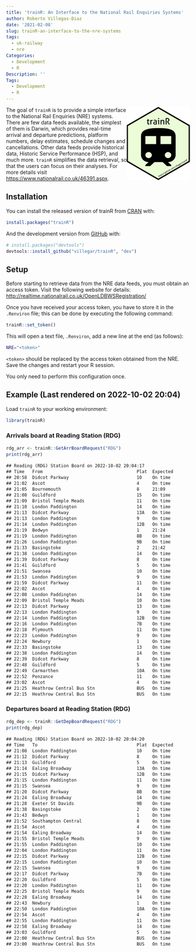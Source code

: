 ```yaml
---
title: 'trainR: An Interface to the National Rail Enquiries Systems'
author: Roberto Villegas-Diaz
date: '2021-02-08'
slug: trainR-an-interface-to-the-nre-systems
tags:
  - uk-railway
  - nre
Categories:
  - Development
  - R
Description: ''
Tags:
  - Development
  - R
---
```


<img src="https://raw.githubusercontent.com/villegar/trainR/main/inst/images/logo.png" alt="logo" align="right" height=200px/>

The goal of `trainR` is to provide a simple interface to the 
National Rail Enquiries (NRE) systems. There are few data feeds 
available, the simplest of them is Darwin, which provides real-time 
arrival and departure predictions, platform numbers, delay estimates, 
schedule changes and cancellations. Other data feeds provide historical 
data, Historic Service Performance (HSP), and much more. `trainR` 
simplifies the data retrieval, so that the users can focus on their 
analyses. For more details visit 
https://www.nationalrail.co.uk/46391.aspx.

## Installation

You can install the released version of trainR from [CRAN](https://CRAN.R-project.org) with:

``` r
install.packages("trainR")
```

And the development version from [GitHub](https://github.com/) with:

``` r
# install.packages("devtools")
devtools::install_github("villegar/trainR", "dev")
```

## Setup
Before starting to retrieve data from the NRE data feeds, you must obtain an access token. 
Visit the following website for details: http://realtime.nationalrail.co.uk/OpenLDBWSRegistration/

Once you have received your access token, you have to store it in the `.Renviron` file; this can be 
done by executing the following command:


```r
trainR::set_token()
```

This will open a text file, `.Renviron`, add a new line at the end (as follows):

```bash
NRE="<token>"
```

`<token>` should be replaced by the access token obtained from the NRE. Save the changes and restart 
your R session.

You only need to perform this configuration once.

## Example (Last rendered on 2022-10-02 20:04)

Load `trainR` to your working environment:

```r
library(trainR)
```

### Arrivals board at Reading Station (RDG)


```r
rdg_arr <- trainR::GetArrBoardRequest("RDG")
print(rdg_arr)
```

```
## Reading (RDG) Station Board on 2022-10-02 20:04:17
## Time   From                                    Plat  Expected
## 20:58  Didcot Parkway                          10    On time
## 21:02  Ascot                                   4     On time
## 21:05  Bournemouth                             8     21:09
## 21:08  Guildford                               15    On time
## 21:09  Bristol Temple Meads                    11    On time
## 21:10  London Paddington                       14    On time
## 21:13  Didcot Parkway                          13A   On time
## 21:13  London Paddington                       9     On time
## 21:14  London Paddington                       12B   On time
## 21:19  Bedwyn                                  1     21:24
## 21:19  London Paddington                       8B    On time
## 21:26  London Paddington                       9B    On time
## 21:33  Basingstoke                             2     21:42
## 21:38  London Paddington                       14    On time
## 21:39  Didcot Parkway                          8     On time
## 21:41  Guildford                               5     On time
## 21:51  Swansea                                 10    On time
## 21:53  London Paddington                       9     On time
## 21:59  Didcot Parkway                          11    On time
## 22:02  Ascot                                   4     On time
## 22:08  London Paddington                       14    On time
## 22:09  Bristol Temple Meads                    10    On time
## 22:13  Didcot Parkway                          13    On time
## 22:13  London Paddington                       9     On time
## 22:14  London Paddington                       12B   On time
## 22:16  London Paddington                       7B    On time
## 22:18  Plymouth                                11    On time
## 22:23  London Paddington                       9     On time
## 22:24  Newbury                                 1     On time
## 22:33  Basingstoke                             13    On time
## 22:38  London Paddington                       14    On time
## 22:39  Didcot Parkway                          8     On time
## 22:48  Guildford                               5     On time
## 22:49  Carmarthen                              10A   On time
## 22:52  Penzance                                11    On time
## 23:02  Ascot                                   4     On time
## 21:25  Heathrow Central Bus Stn                BUS   On time
## 22:15  Heathrow Central Bus Stn                BUS   On time
```

### Departures board at Reading Station (RDG)


```r
rdg_dep <- trainR::GetDepBoardRequest("RDG")
print(rdg_dep)
```

```
## Reading (RDG) Station Board on 2022-10-02 20:04:20
## Time   To                                      Plat  Expected
## 21:08  London Paddington                       10    On time
## 21:12  Didcot Parkway                          8     On time
## 21:13  Guildford                               5     On time
## 21:14  Ealing Broadway                         13A   On time
## 21:15  Didcot Parkway                          12B   On time
## 21:15  London Paddington                       11    On time
## 21:15  Swansea                                 9     On time
## 21:20  Didcot Parkway                          8B    On time
## 21:24  Ealing Broadway                         14    On time
## 21:28  Exeter St Davids                        9B    On time
## 21:38  Basingstoke                             2     On time
## 21:43  Bedwyn                                  1     On time
## 21:52  Southampton Central                     8     On time
## 21:54  Ascot                                   4     On time
## 21:54  Ealing Broadway                         14    On time
## 21:55  Bristol Temple Meads                    9     On time
## 21:55  London Paddington                       10    On time
## 22:04  London Paddington                       11    On time
## 22:15  Didcot Parkway                          12B   On time
## 22:15  London Paddington                       10    On time
## 22:15  Swansea                                 9     On time
## 22:17  Didcot Parkway                          7B    On time
## 22:20  Guildford                               5     On time
## 22:20  London Paddington                       11    On time
## 22:25  Bristol Temple Meads                    9     On time
## 22:28  Ealing Broadway                         14    On time
## 22:43  Newbury                                 1     On time
## 22:50  London Paddington                       10A   On time
## 22:54  Ascot                                   4     On time
## 22:55  London Paddington                       11    On time
## 22:58  Ealing Broadway                         14    On time
## 23:03  Guildford                               5     On time
## 22:00  Heathrow Central Bus Stn                BUS   On time
## 23:00  Heathrow Central Bus Stn                BUS   On time
```
